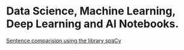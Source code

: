 
# Data Science, Machine Learning, Deep Learning and AI Notebooks.

<a href="notebooks/natural-language-process/SpacySentenceComparision.md">Sentence comparision using the library spaCy</a>
